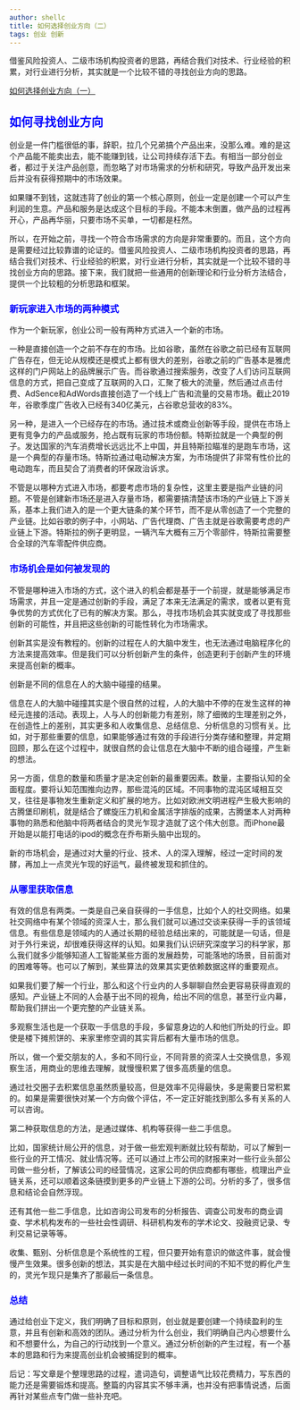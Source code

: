 ```yaml
---
author: shellc
title: 如何选择创业方向（二）
tags: 创业 创新
---
```


借鉴风险投资人、二级市场机构投资者的思路，再结合我们对技术、行业经验的积累，对行业进行分析，其实就是一个比较不错的寻找创业方向的思路。

<!--more-->

[如何选择创业方向（一）](/2020/02/04/如何选择创业方向-一.html)

## <span style="color:blue">如何寻找创业方向</span>

创业是一件门槛很低的事，辞职，拉几个兄弟搞个产品出来，没那么难。难的是这个产品能不能卖出去，能不能赚到钱，让公司持续存活下去。有相当一部分创业者，都过于关注产品创意，而忽略了对市场需求的分析和研究，导致产品开发出来后并没有获得预期中的市场效果。

如果赚不到钱，这就违背了创业的第一个核心原则，创业一定是创建一个可以产生利润的生意。产品和服务是达成这个目标的手段。不能本末倒置，做产品的过程再开心，产品再华丽，只要市场不买单，一切都是枉然。

所以，在开始之前，寻找一个符合市场需求的方向是非常重要的。而且，这个方向是需要经过比较靠谱的论证的。借鉴风险投资人、二级市场机构投资者的思路，再结合我们对技术、行业经验的积累，对行业进行分析，其实就是一个比较不错的寻找创业方向的思路。接下来，我们就把一些通用的创新理论和行业分析方法结合，提供一个比较粗的分析思路和框架。

### <span style="color:blue">新玩家进入市场的两种模式</span>

作为一个新玩家，创业公司一般有两种方式进入一个新的市场。

一种是直接创造一个之前不存在的市场。比如谷歌，虽然在谷歌之前已经有互联网广告存在，但无论从规模还是模式上都有很大的差别，谷歌之前的广告基本是雅虎这样的门户网站上的品牌展示广告。而谷歌通过搜索服务，改变了人们访问互联网信息的方式，把自己变成了互联网的入口，汇聚了极大的流量，然后通过点击付费、AdSence和AdWords直接创造了一个线上广告和流量的交易市场。截止2019年，谷歌季度广告收入已经有340亿美元，占谷歌总营收的83%。

另一种，是进入一个已经存在的市场。通过技术或商业创新等手段，提供在市场上更有竞争力的产品或服务，抢占既有玩家的市场份额。特斯拉就是一个典型的例子。发达国家的汽车消费增长远远比不上中国，并且特斯拉瞄准的是跑车市场，这是一个典型的存量市场。特斯拉通过电动解决方案，为市场提供了非常有性价比的电动跑车，而且契合了消费者的环保政治诉求。

不管是以哪种方式进入市场，都要考虑市场的复杂性，这里主要是指产业链的问题。不管是创建新市场还是进入存量市场，都需要搞清楚该市场的产业链上下游关系，基本上我们进入的是一个更大链条的某个环节，而不是从零创造了一个完整的产业链。比如谷歌的例子中，小网站、广告代理商、广告主就是谷歌需要考虑的产业链上下游。特斯拉的例子更明显，一辆汽车大概有三万个零部件，特斯拉需要整合全球的汽车零配件供应商。

### <span style="color:blue">市场机会是如何被发现的</span>

不管是哪种进入市场的方式，这个进入的机会都是基于一个前提，就是能够满足市场需求，并且一定是通过创新的手段，满足了本来无法满足的需求，或者以更有竞争优势的方式优化了已有的解决方案。那么，寻找市场机会其实就变成了寻找那些创新的可能性，并且把这些创新的可能性转化为市场需求。

创新其实是没有教程的。创新的过程在人的大脑中发生，也无法通过电脑程序化的方法来提高效率。但是我们可以分析创新产生的条件，创造更利于创新产生的环境来提高创新的概率。

创新是不同的信息在人的大脑中碰撞的结果。

信息在人的大脑中碰撞其实是个很自然的过程，人的大脑中不停的在发生这样的神经元连接的活动。表现上，人与人的创新能力有差别，除了细微的生理差别之外，在创造性上的差别，其实更多和人收集信息、总结信息、分析信息的习惯有关。比如，对于那些重要的信息，如果能够通过有效的手段进行分类存储和整理，并定期回顾，那么在这个过程中，就很自然的会让信息在大脑中不断的组合碰撞，产生新的想法。

另一方面，信息的数量和质量才是决定创新的最重要因素。数量，主要指认知的全面程度。要将认知范围推向边界，那些混沌的区域。不同事物的混沌区域相互交叉，往往是事物发生重新定义和扩展的地方。比如对欧洲文明进程产生极大影响的古腾堡印刷机，就是结合了螺旋压力机和金属活字排版的成果，古腾堡本人对两种事物的熟悉和他脑中将两者结合的灵光乍现才造就了这个伟大创意。而iPhone最开始是以能打电话的ipod的概念在乔布斯头脑中出现的。

新的市场机会，是通过对大量的行业、技术、人的深入理解，经过一定时间的发酵，再加上一点灵光乍现的好运气，最终被发现和抓住的。

### <span style="color:blue">从哪里获取信息</span>

有效的信息有两类。一类是自己亲自获得的一手信息，比如个人的社交网络。如果社交网络中有某个领域的资深人士，那么我们就可以通过交谈来获得一手的该领域信息。有些信息是领域内的人通过长期的经验总结出来的，可能就是一句话，但是对于外行来说，却很难获得这样的认知。如果我们认识研究深度学习的科学家，那么我们就多少能够知道人工智能某些方面的发展趋势，可能落地的场景，目前面对的困难等等。也可以了解到，某些算法的效果其实更依赖数据这样的重要观点。

如果我们要了解一个行业，那么和这个行业内的人多聊聊自然会更容易获得直观的感知。产业链上不同的人会基于出不同的视角，给出不同的信息，甚至行业内幕，帮助我们拼出一个更完整的产业链关系。

多观察生活也是一个获取一手信息的手段，多留意身边的人和他们所处的行业。即使是楼下摊煎饼的、来家里修空调的其实背后都有大量市场的信息。

所以，做一个爱交朋友的人，多和不同行业，不同背景的资深人士交换信息，多观察生活，用商业的思维去理解，就慢慢积累了很多高质量的信息。

通过社交圈子去积累信息虽然质量较高，但是效率不见得最快，多是需要日常积累的。如果是需要很快对某一个方向做个评估，不一定正好能找到那么多有关系的人可以咨询。

第二种获取信息的方法，是通过媒体、机构等获得一些二手信息。

比如，国家统计局公开的信息，对于做一些宏观判断就比较有帮助，可以了解到一些行业的开工情况、就业情况等。还可以通过上市公司的财报来对一些行业头部公司做一些分析，了解该公司的经营情况，这家公司的供应商都有哪些，梳理出产业链关系，还可以顺着这条链摸到更多的产业链上下游的公司。分析的多了，很多信息和结论会自然浮现。

还有其他一些二手信息，比如咨询公司发布的分析报告、调查公司发布的商业调查、学术机构发布的一些社会性调研、科研机构发布的学术论文、投融资记录、专利交易记录等等。

收集、甄别、分析信息是个系统性的工程，但只要开始有意识的做这件事，就会慢慢产生效果。很多创新的想法，其实是在大脑中经过长时间的不知不觉的孵化产生的，灵光乍现只是集齐了那最后一条信息。

### <span style="color:blue">总结</span>

通过给创业下定义，我们明确了目标和原则，创业就是要创建一个持续盈利的生意，并且有创新和高效的团队。通过分析为什么创业，我们明确自己内心想要什么和不想要什么，为自己的行动找到一个意义。通过分析创新的产生过程，有一个基本的思路和行为来提高创业机会被捕捉到的概率。

后记：写文章是个整理思路的过程，遣词造句，调整语气比较花费精力，写东西的能力还是需要锻炼和提高。整篇的内容其实不够丰满，也并没有把事情说透，后面再针对某些点专门做一些补充吧。
